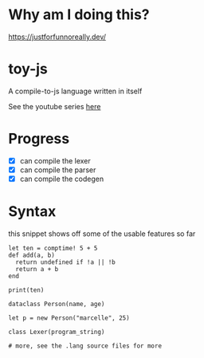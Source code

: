 # Why am I doing this?

https://justforfunnoreally.dev/

# toy-js

A compile-to-js language written in itself

See the youtube series [here](https://www.youtube.com/watch?v=TXEn17hBAFc&list=PLEpvTEuFyPtrD2gYvX277Q8wMpAA3qz7R)

# Progress

- [x] can compile the lexer
- [x] can compile the parser
- [x] can compile the codegen

# Syntax

this snippet shows off some of the usable features so far

```
let ten = comptime! 5 + 5
def add(a, b)
  return undefined if !a || !b
  return a + b
end

print(ten)

dataclass Person(name, age)

let p = new Person("marcelle", 25)

class Lexer(program_string)

# more, see the .lang source files for more

```
